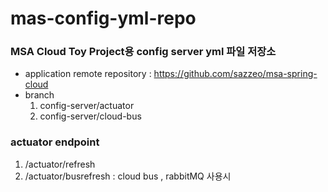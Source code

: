 # mas-config-yml-repo

### MSA Cloud Toy Project용 config server yml 파일 저장소 

- application remote repository : https://github.com/sazzeo/msa-spring-cloud
- branch 
  1. config-server/actuator
  2. config-server/cloud-bus


###  actuator endpoint

1. /actuator/refresh   
2. /actuator/busrefresh : cloud bus , rabbitMQ 사용시
